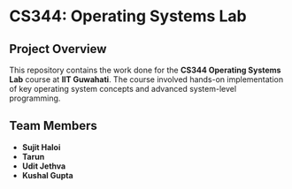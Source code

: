 # CS344: Operating Systems Lab

## Project Overview

This repository contains the work done for the **CS344 Operating Systems Lab** course at **IIT Guwahati**. The course involved hands-on implementation of key operating system concepts and advanced system-level programming.

## Team Members

- **Sujit Haloi**
- **Tarun**
- **Udit Jethva**
- **Kushal Gupta**
